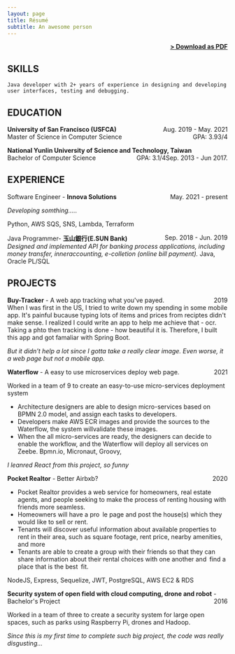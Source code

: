 ```yaml
---
layout: page
title: Résumé
subtitle: An awesome person
---
```


<span style="float: right; "><a href="{{ '/assets/resume.pdf' | prepend: site.baseurl }}"><strong>> Download as PDF</strong></a> </span>
<br>

## SKILLS

`Java developer with 2+ years of experience in designing and developing user interfaces, testing and debugging. `

## EDUCATION

**University of San Francisco (USFCA)** <span style="float: right; ">Aug. 2019 - May. 2021</span> <br/>
Master of Science in Computer Science <span style="float: right; ">GPA: 3.93/4</span>

**National Yunlin University of Science and Technology, Taiwan** <span style="float: right; "> Sep. 2013 - Jun 2017.</span> <br/>
Bachelor of Computer Science <span style="float: right; ">GPA: 3.1/4</span>

## EXPERIENCE

Software Engineer - **Innova Solutions** <span style="float: right; ">May. 2021 - present</span>

_Developing somthing....._

Python, AWS SQS, SNS, Lambda, Terraform

Java Programmer- **玉山銀行(E.SUN Bank)** <span style="float: right; ">Sep. 2018 - Jun. 2019</span>  
_Designed and implemented API for banking process applications, including money transfer, inneraccounting, e-colletion (online bill payment)._
Java, Oracle PL/SQL

## PROJECTS

**Buy-Tracker** - A web app tracking what you've payed. <span style="float: right; ">2019</span>  
When I was first in the US, I tried to write down my spending in some mobile app. It's painful bucause typing lots of items and prices from reciptes didn't make sense. I realized I could write an app to help me achieve that - ocr. Taking a phto then tracking is done - how beautiful it is. Therefore, I built this app and got famaliar with Spring Boot.

_But it didn't help a lot since I gotta take a really clear image. Even worse, it a web page but not a mobile app._

**Waterflow** - A easy to use microservices deploy web page. <span style="float: right; ">2021</span>

Worked in a team of 9 to create an easy-to-use micro-services deployment system

- Architecture designers are able to design micro-services based on BPMN 2.0 model, and assign each tasks to developers.
- Developers make AWS ECR images and provide the sources to the Waterflow, the system willvalidate these images.
- When the all micro-services are ready, the designers can decide to enable the workflow, and the Waterflow will deploy all services on Zeebe.
  Bpmn.io, Micronaut, Groovy,

_I leanred React from this project, so funny_

**Pocket Realtor** - Better Airbxb? <span style="float: right; ">2020</span>

- Pocket Realtor provides a web service for homeowners, real estate agents, and people seeking to
  make the process of renting housing with friends more seamless.
- Homeowners will have a pro le page and post the house(s) which they would like to sell or rent.
- Tenants will discover useful information about available properties to rent in their area, such as square footage, rent price, nearby amenities, and more
- Tenants are able to create a group with their friends so that they can share information about
  their rental choices with one another and find a place that is the best fit.

NodeJS, Express, Sequelize, JWT, PostgreSQL, AWS EC2 & RDS

**Security system of open field with cloud computing, drone and robot** - Bachelor's Project <span style="float: right; ">2016</span>

Worked in a team of three to create a security system for large open spaces, such as parks using
Raspberry Pi, drones and Hadoop.

_Since this is my first time to complete such big project, the code was really disgusting..._
